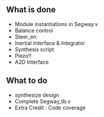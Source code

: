What is done
------------
* Module instantiations in Segway.v
* Balance control
* Steer_en
* Inertial Interface & Integrator
* Synthesis script
* Piezo!!
* A2D Interface 

What to do
------------
* synthesize design
* Complete Segway_tb.v	
* Extra Credit : Code coverage
